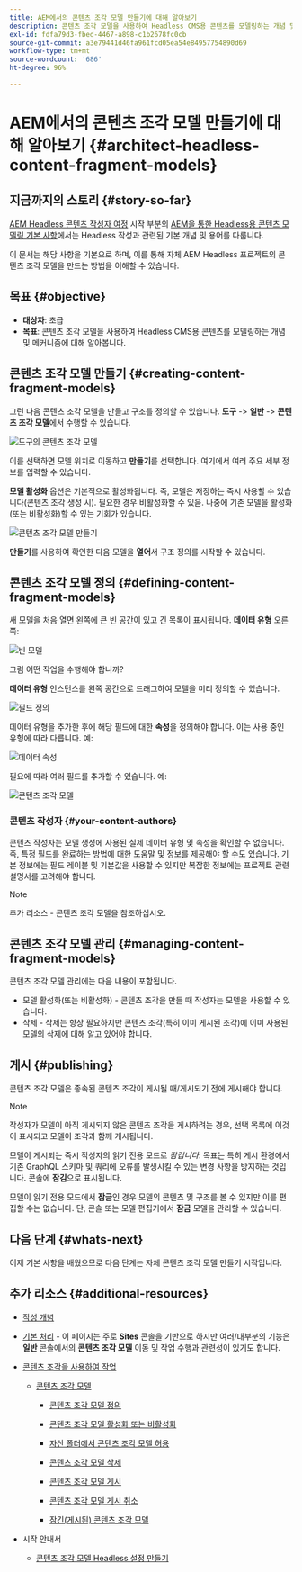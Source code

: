 ```yaml
---
title: AEM에서의 콘텐츠 조각 모델 만들기에 대해 알아보기
description: 콘텐츠 조각 모델을 사용하여 Headless CMS용 콘텐츠를 모델링하는 개념 및 메커니즘에 대해 알아봅니다.
exl-id: fdfa79d3-fbed-4467-a898-c1b2678fc0cb
source-git-commit: a3e79441d46fa961fcd05ea54e84957754890d69
workflow-type: tm+mt
source-wordcount: '686'
ht-degree: 96%

---
```


# AEM에서의 콘텐츠 조각 모델 만들기에 대해 알아보기 {#architect-headless-content-fragment-models}

## 지금까지의 스토리 {#story-so-far}

[AEM Headless 콘텐츠 작성자 여정](overview.md) 시작 부분의 [AEM을 통한 Headless용 콘텐츠 모델링 기본 사항](basics.md)에서는 Headless 작성과 관련된 기본 개념 및 용어를 다룹니다.

이 문서는 해당 사항을 기본으로 하며, 이를 통해 자체 AEM Headless 프로젝트의 콘텐츠 조각 모델을 만드는 방법을 이해할 수 있습니다.

## 목표 {#objective}

* **대상자**: 초급
* **목표**: 콘텐츠 조각 모델을 사용하여 Headless CMS용 콘텐츠를 모델링하는 개념 및 메커니즘에 대해 알아봅니다.

<!-- which persona does this? -->
<!-- and who allows the configuration on the folders? -->

<!--
## Enabling Content Fragment Models {#enabling-content-fragment-models}

At the very start you need to enable Content Fragment Models for your site, this is done in the Configuration Browser; under Tools -> General -> Configuration Browser. You can either select to configure the global entry, or create a new configuration. For example:

![Define configuration](/help/sites-cloud/administering/content-fragments/assets/cfm-conf-01.png)

>[!NOTE]
>
>See Additional Resources - Content Fragments in the Configuration Browser
-->

## 콘텐츠 조각 모델 만들기 {#creating-content-fragment-models}

그런 다음 콘텐츠 조각 모델을 만들고 구조를 정의할 수 있습니다. **도구** -> **일반** -> **콘텐츠 조각 모델**&#x200B;에서 수행할 수 있습니다.

![도구의 콘텐츠 조각 모델](assets/cfm-tools.png)

이를 선택하면 모델 위치로 이동하고 **만들기**&#x200B;를 선택합니다. 여기에서 여러 주요 세부 정보를 입력할 수 있습니다.

**모델 활성화** 옵션은 기본적으로 활성화됩니다. 즉, 모델은 저장하는 즉시 사용할 수 있습니다(콘텐츠 조각 생성 시). 필요한 경우 비활성화할 수 있음. 나중에 기존 모델을 활성화(또는 비활성화)할 수 있는 기회가 있습니다.

![콘텐츠 조각 모델 만들기](/help/sites-cloud/administering/content-fragments/assets/cfm-models-02.png)

**만들기**&#x200B;를 사용하여 확인한 다음 모델을 **열어**&#x200B;서 구조 정의를 시작할 수 있습니다.

## 콘텐츠 조각 모델 정의 {#defining-content-fragment-models}

새 모델을 처음 열면 왼쪽에 큰 빈 공간이 있고 긴 목록이 표시됩니다. **데이터 유형** 오른쪽:

![빈 모델](/help/sites-cloud/administering/content-fragments/assets/cfm-models-03.png)

그럼 어떤 작업을 수행해야 합니까?

**데이터 유형** 인스턴스를 왼쪽 공간으로 드래그하여 모델을 미리 정의할 수 있습니다.

![필드 정의](/help/sites-cloud/administering/content-fragments/assets/cfm-models-04.png)

데이터 유형을 추가한 후에 해당 필드에 대한 **속성**&#x200B;을 정의해야 합니다. 이는 사용 중인 유형에 따라 다릅니다. 예:

![데이터 속성](/help/sites-cloud/administering/content-fragments/assets/cfm-models-05.png)

필요에 따라 여러 필드를 추가할 수 있습니다. 예:

![콘텐츠 조각 모델](/help/sites-cloud/administering/content-fragments/assets/cfm-models-07.png)

### 콘텐츠 작성자 {#your-content-authors}

콘텐츠 작성자는 모델 생성에 사용된 실제 데이터 유형 및 속성을 확인할 수 없습니다. 즉, 특정 필드를 완료하는 방법에 대한 도움말 및 정보를 제공해야 할 수도 있습니다. 기본 정보에는 필드 레이블 및 기본값을 사용할 수 있지만 복잡한 정보에는 프로젝트 관련 설명서를 고려해야 합니다.

>[!NOTE]
>
>추가 리소스 - 콘텐츠 조각 모델을 참조하십시오.

## 콘텐츠 조각 모델 관리 {#managing-content-fragment-models}

<!-- needs more details -->

콘텐츠 조각 모델 관리에는 다음 내용이 포함됩니다.

* 모델 활성화(또는 비활성화) - 콘텐츠 조각을 만들 때 작성자는 모델을 사용할 수 있습니다.
* 삭제 - 삭제는 항상 필요하지만 콘텐츠 조각(특히 이미 게시된 조각)에 이미 사용된 모델의 삭제에 대해 알고 있어야 합니다.

## 게시 {#publishing}

<!-- needs more details -->

콘텐츠 조각 모델은 종속된 콘텐츠 조각이 게시될 때/게시되기 전에 게시해야 합니다.

>[!NOTE]
>
>작성자가 모델이 아직 게시되지 않은 콘텐츠 조각을 게시하려는 경우, 선택 목록에 이것이 표시되고 모델이 조각과 함께 게시됩니다.

모델이 게시되는 즉시 작성자의 읽기 전용 모드로 *잠깁니다*. 목표는 특히 게시 환경에서 기존 GraphQL 스키마 및 쿼리에 오류를 발생시킬 수 있는 변경 사항을 방지하는 것입니다. 콘솔에 **잠김**&#x200B;으로 표시됩니다.

모델이 읽기 전용 모드에서 **잠금**&#x200B;인 경우 모델의 콘텐츠 및 구조를 볼 수 있지만 이를 편집할 수는 없습니다. 단, 콘솔 또는 모델 편집기에서 **잠금** 모델을 관리할 수 있습니다.

## 다음 단계 {#whats-next}

이제 기본 사항을 배웠으므로 다음 단계는 자체 콘텐츠 조각 모델 만들기 시작입니다.

## 추가 리소스 {#additional-resources}

* [작성 개념](/help/sites-cloud/authoring/getting-started/concepts.md)

* [기본 처리](/help/sites-cloud/authoring/getting-started/basic-handling.md) - 이 페이지는 주로 **Sites** 콘솔을 기반으로 하지만 여러/대부분의 기능은 **일반** 콘솔에서의 **콘텐츠 조각 모델** 이동 및 작업 수행과 관련성이 있기도 합니다.

* [콘텐츠 조각을 사용하여 작업](/help/sites-cloud/administering/content-fragments/overview.md)

   * [콘텐츠 조각 모델](/help/sites-cloud/administering/content-fragments/content-fragment-models.md)

      * [콘텐츠 조각 모델 정의](/help/sites-cloud/administering/content-fragments/content-fragment-models.md#defining-your-content-fragment-model)

      * [콘텐츠 조각 모델 활성화 또는 비활성화](/help/sites-cloud/administering/content-fragments/content-fragment-models.md#enabling-disabling-a-content-fragment-model)

      * [자산 폴더에서 콘텐츠 조각 모델 허용](/help/sites-cloud/administering/content-fragments/content-fragment-models.md#allowing-content-fragment-models-assets-folder)

      * [콘텐츠 조각 모델 삭제](/help/sites-cloud/administering/content-fragments/content-fragment-models.md#deleting-a-content-fragment-model)

      * [콘텐츠 조각 모델 게시](/help/sites-cloud/administering/content-fragments/content-fragment-models.md#publishing-a-content-fragment-model)

      * [콘텐츠 조각 모델 게시 취소](/help/sites-cloud/administering/content-fragments/content-fragment-models.md#unpublishing-a-content-fragment-model)

      * [잠긴(게시된) 콘텐츠 조각 모델](/help/sites-cloud/administering/content-fragments/content-fragment-models.md#locked-published-content-fragment-models)

* 시작 안내서

   * [콘텐츠 조각 모델 Headless 설정 만들기](/help/headless/setup/create-content-model.md)
